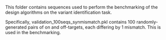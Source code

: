 This folder contains sequences used to perform the benchmarking of the  design algorithms on the variant identification task.

Specifically, validation_100seqs_synmismatch.pkl contains 100 randomly-generated pairs of on and off-targets, each differing by 1 mismatch. This is used in the benchmarking.
